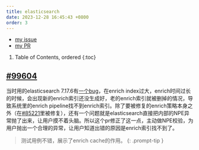 ```yaml
---
title: elasticsearch
date: 2023-12-28 16:45:43 +0800
order: 3
---
```


- [my issue](https://github.com/elastic/elasticsearch/issues?q=is%3Aissue+author%3A%40me+)
- [my PR](https://github.com/elastic/elasticsearch/pulls?q=is%3Apr+author%3A%40me+)

1. Table of Contents, ordered
{:toc}

## [#99604](https://github.com/elastic/elasticsearch/pull/99604)
当时用的elasticsearch 7.17.6有[一个bug](https://github.com/elastic/elasticsearch/issues/85221)，在enrich index过大，enrich时间过长的时候，会出现新的enrich索引还没生成好，老的enrich索引就被删掉的情况，导致系统里的enrich pipeline找不到enrich索引。除了要被修复的enrich策略本身之外（在[#85221](https://github.com/elastic/elasticsearch/issues/85221#issuecomment-1488108528)里被修复），还有一个问题就是elasticsearch直接把内部的NPE异常抛了出来，让用户摸不着头脑。所以这个pr修正了这一点，主动做NPE校验，为用户抛出一个合理的异常，让用户知道出错的原因是enrich索引找不到了。

> 测试用例不错，展示了enrich cache的作用。
{: .prompt-tip }
